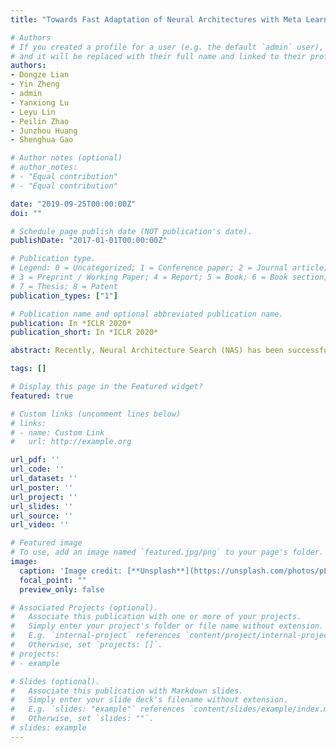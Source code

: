 ```yaml
---
title: "Towards Fast Adaptation of Neural Architectures with Meta Learning"

# Authors
# If you created a profile for a user (e.g. the default `admin` user), write the username (folder name) here 
# and it will be replaced with their full name and linked to their profile.
authors:
- Dongze Lian
- Yin Zheng
- admin
- Yanxiong Lu
- Leyu Lin
- Peilin Zhao
- Junzhou Huang
- Shenghua Gao

# Author notes (optional)
# author_notes:
# - "Equal contribution"
# - "Equal contribution"

date: "2019-09-25T00:00:00Z"
doi: ""

# Schedule page publish date (NOT publication's date).
publishDate: "2017-01-01T00:00:00Z"

# Publication type.
# Legend: 0 = Uncategorized; 1 = Conference paper; 2 = Journal article;
# 3 = Preprint / Working Paper; 4 = Report; 5 = Book; 6 = Book section;
# 7 = Thesis; 8 = Patent
publication_types: ["1"]

# Publication name and optional abbreviated publication name.
publication: In *ICLR 2020*
publication_short: In *ICLR 2020*

abstract: Recently, Neural Architecture Search (NAS) has been successfully applied to multiple artificial intelligence areas and shows better performance compared with hand-designed networks. However, the existing NAS methods only target a specific task. Most of them usually do well in searching an architecture for single task but are troublesome for multiple datasets or multiple tasks. Generally, the architecture for a new task is either searched from scratch, which is neither efficient nor flexible enough for practical application scenarios, or borrowed from the ones searched on other tasks, which might be not optimal. In order to tackle the transferability of NAS and conduct fast adaptation of neural architectures, we propose a novel Transferable Neural Architecture Search method based on meta-learning in this paper, which is termed as T-NAS. T-NAS learns a meta-architecture that is able to adapt to a new task quickly through a few gradient steps, which makes the transferred architecture suitable for the specific task. Extensive experiments show that T-NAS achieves state-of-the-art performance in few-shot learning and comparable performance in supervised learning but with 50x less searching cost, which demonstrates the effectiveness of our method.

tags: []

# Display this page in the Featured widget?
featured: true

# Custom links (uncomment lines below)
# links:
# - name: Custom Link
#   url: http://example.org

url_pdf: ''
url_code: ''
url_dataset: ''
url_poster: ''
url_project: ''
url_slides: ''
url_source: ''
url_video: ''

# Featured image
# To use, add an image named `featured.jpg/png` to your page's folder. 
image:
  caption: 'Image credit: [**Unsplash**](https://unsplash.com/photos/pLCdAaMFLTE)'
  focal_point: ""
  preview_only: false

# Associated Projects (optional).
#   Associate this publication with one or more of your projects.
#   Simply enter your project's folder or file name without extension.
#   E.g. `internal-project` references `content/project/internal-project/index.md`.
#   Otherwise, set `projects: []`.
# projects:
# - example

# Slides (optional).
#   Associate this publication with Markdown slides.
#   Simply enter your slide deck's filename without extension.
#   E.g. `slides: "example"` references `content/slides/example/index.md`.
#   Otherwise, set `slides: ""`.
# slides: example
---
```

